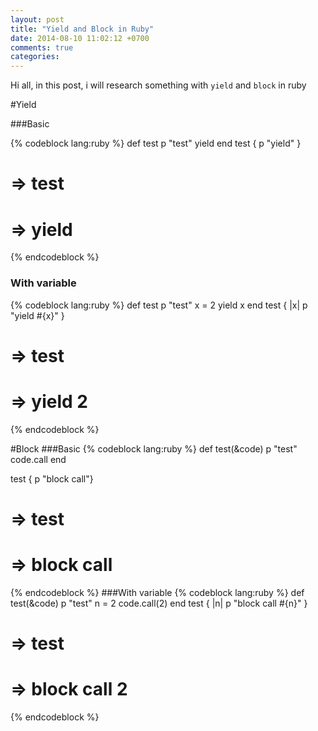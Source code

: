 ```yaml
---
layout: post
title: "Yield and Block in Ruby"
date: 2014-08-10 11:02:12 +0700
comments: true
categories: 
---
```


Hi all, in this post, i will research something with ```yield``` and ```block``` in ruby

#Yield

###Basic

{% codeblock lang:ruby %}
def test
  p "test"
  yield
end
test { p  "yield" }
# => test
# => yield
{% endcodeblock %}

### With variable
{% codeblock lang:ruby %}
def test
  p "test"
  x = 2
  yield x
end
test { |x| p  "yield #{x}" }

# => test
# => yield 2
{% endcodeblock %}

#Block
###Basic 
{% codeblock lang:ruby %}
def test(&code)
  p "test"
  code.call
end

test { p "block call"}
# => test
# => block call
{% endcodeblock %}
###With variable
{% codeblock lang:ruby %}
def test(&code)
  p "test"
  n = 2
  code.call(2)
end
test { |n| p "block call #{n}" }

# => test
# => block call 2
{% endcodeblock %}

